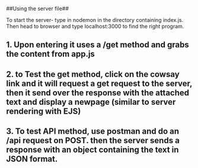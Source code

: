 ##Using the server file##

To start the server- type in nodemon in the directory containing index.js.
Then head to browser and type localhost:3000 to find the right program.

## 1. Upon entering it uses a /get method and grabs the content from app.js

## 2. to Test the get method, click on the cowsay link and it will request a get request to the server, then it send over the response with the attached text and display a newpage (similar to server rendering with EJS)

## 3. To test API method, use postman and do an /api request on POST. then the server sends a response with an object containing the text in JSON format.
